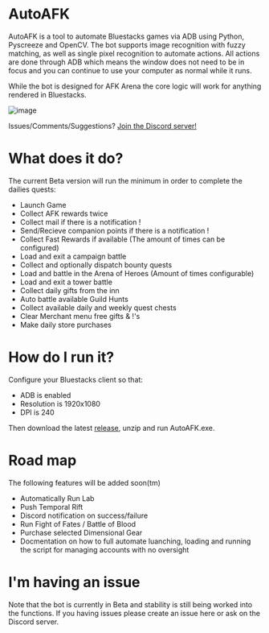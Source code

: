 # AutoAFK
AutoAFK is a tool to automate Bluestacks games via ADB using Python, Pyscreeze and OpenCV. The bot supports image recognition with fuzzy matching, as well as single pixel recognition to automate actions. All actions are done through ADB which means the window does not need to be in focus and you can continue to use your computer as normal while it runs.

While the bot is designed for AFK Arena the core logic will work for anything rendered in Bluestacks.

![image](https://user-images.githubusercontent.com/46250387/225129104-8e6de194-f4c9-4fe7-ada5-c2251b827c54.png)

Issues/Comments/Suggestions? [Join the Discord server!](https://discord.gg/pfU7UB5A)

# What does it do?
The current Beta version will run the minimum in order to complete the dailies quests:
* Launch Game
* Collect AFK rewards twice
* Collect mail if there is a notification !
* Send/Recieve companion points if there is a notification !
* Collect Fast Rewards if available (The amount of times can be configured)
* Load and exit a campaign battle
* Collect and optionally dispatch bounty quests
* Load and battle in the Arena of Heroes (Amount of times configurable)
* Load and exit a tower battle
* Collect daily gifts from the inn
* Auto battle available Guild Hunts
* Collect available daily and weekly quest chests
* Clear Merchant menu free gifts & !'s
* Make daily store purchases


# How do I run it?
Configure your Bluestacks client so that:
* ADB is enabled
* Resolution is 1920x1080
* DPI is 240

Then download the latest [release](https://github.com/Fortigate/AutoAFK/releases), unzip and run AutoAFK.exe.

# Road map
The following features will be added soon(tm)
* Automatically Run Lab
* Push Temporal Rift
* Discord notification on success/failure
* Run Fight of Fates / Battle of Blood
* Purchase selected Dimensional Gear
* Docmentation on how to full automate luanching, loading and running the script for managing accounts with no oversight

# I'm having an issue
Note that the bot is currently in Beta and stability is still being worked into the functions. If you having issues please create an issue here or ask on the Discord server.
